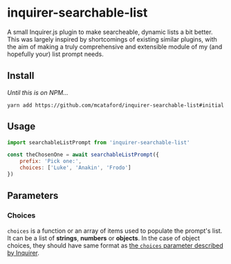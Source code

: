 # inquirer-searchable-list

A small Inquirer.js plugin to make searcheable, dynamic lists a bit better. This was largely inspired by shortcomings of existing similar plugins, with the aim of making a truly comprehensive and extensible module of my (and hopefully your) list prompt needs.

## Install

_Until this is on NPM..._

```
yarn add https://github.com/mcataford/inquirer-searchable-list#initial
```

## Usage

```js
import searchableListPrompt from 'inquirer-searchable-list'

const theChosenOne = await searchableListPrompt({
    prefix: 'Pick one:',
    choices: ['Luke', 'Anakin', 'Frodo']
})
```

## Parameters

### Choices

`choices` is a function or an array of items used to populate the prompt's list. It can be a list of __strings__, __numbers__ or __objects__. In the case of object choices, they should have same format as [the `choices` parameter described by Inquirer](https://github.com/SBoudrias/Inquirer.js#objects).
